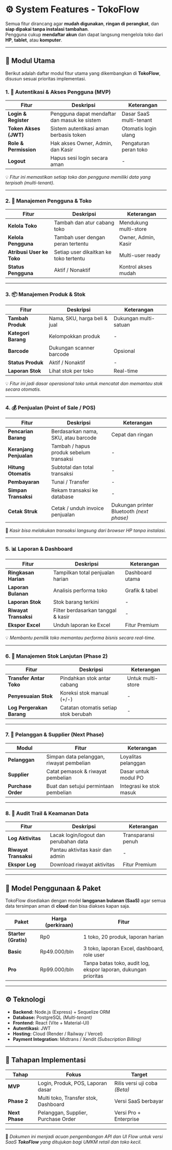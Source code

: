 # ⚙️ System Features - TokoFlow

Semua fitur dirancang agar **mudah digunakan**, **ringan di perangkat**, dan **siap dipakai tanpa instalasi tambahan**.  
Pengguna cukup **mendaftar akun** dan dapat langsung mengelola toko dari **HP**, **tablet**, atau **komputer**.

---

## 🧩 Modul Utama

Berikut adalah daftar modul fitur utama yang dikembangkan di **TokoFlow**, disusun sesuai prioritas implementasi.

### 1. 🔐 Autentikasi & Akses Pengguna (MVP)

| Fitur                 | Deskripsi                                    | Keterangan              |
| --------------------- | -------------------------------------------- | ----------------------- |
| **Login & Register**  | Pengguna dapat mendaftar dan masuk ke sistem | Dasar SaaS multi-tenant |
| **Token Akses (JWT)** | Sistem autentikasi aman berbasis token       | Otomatis login ulang    |
| **Role & Permission** | Hak akses Owner, Admin, dan Kasir            | Pengaturan peran toko   |
| **Logout**            | Hapus sesi login secara aman                 | -                       |

💡 _Fitur ini memastikan setiap toko dan pengguna memiliki data yang terpisah (multi-tenant)._

---

### 2. 🏬 Manajemen Pengguna & Toko

| Fitur                     | Deskripsi                              | Keterangan            |
| ------------------------- | -------------------------------------- | --------------------- |
| **Kelola Toko**           | Tambah dan atur cabang toko            | Mendukung multi-store |
| **Kelola Pengguna**       | Tambah user dengan peran tertentu      | Owner, Admin, Kasir   |
| **Atribusi User ke Toko** | Setiap user dikaitkan ke toko tertentu | Multi-user ready      |
| **Status Pengguna**       | Aktif / Nonaktif                       | Kontrol akses mudah   |

---

### 3. 📦 Manajemen Produk & Stok

| Fitur               | Deskripsi                    | Keterangan            |
| ------------------- | ---------------------------- | --------------------- |
| **Tambah Produk**   | Nama, SKU, harga beli & jual | Dukungan multi-satuan |
| **Kategori Barang** | Kelompokkan produk           | -                     |
| **Barcode**         | Dukungan scanner barcode     | Opsional              |
| **Status Produk**   | Aktif / Nonaktif             | -                     |
| **Laporan Stok**    | Lihat stok per toko          | Real-time             |

💡 _Fitur ini jadi dasar operasional toko untuk mencatat dan memantau stok secara otomatis._

---

### 4. 💰 Penjualan (Point of Sale / POS)

| Fitur                   | Deskripsi                               | Keterangan                                |
| ----------------------- | --------------------------------------- | ----------------------------------------- |
| **Pencarian Barang**    | Berdasarkan nama, SKU, atau barcode     | Cepat dan ringan                          |
| **Keranjang Penjualan** | Tambah / hapus produk sebelum transaksi | -                                         |
| **Hitung Otomatis**     | Subtotal dan total transaksi            | -                                         |
| **Pembayaran**          | Tunai / Transfer                        | -                                         |
| **Simpan Transaksi**    | Rekam transaksi ke database             | -                                         |
| **Cetak Struk**         | Cetak / unduh invoice penjualan         | Dukungan printer Bluetooth _(next phase)_ |

📱 _Kasir bisa melakukan transaksi langsung dari browser HP tanpa instalasi._

---

### 5. 📊 Laporan & Dashboard

| Fitur                 | Deskripsi                          | Keterangan      |
| --------------------- | ---------------------------------- | --------------- |
| **Ringkasan Harian**  | Tampilkan total penjualan harian   | Dashboard utama |
| **Laporan Bulanan**   | Analisis performa toko             | Grafik & tabel  |
| **Laporan Stok**      | Stok barang terkini                | -               |
| **Riwayat Transaksi** | Filter berdasarkan tanggal & kasir | -               |
| **Ekspor Excel**      | Unduh laporan ke Excel             | Fitur Premium   |

💡 _Membantu pemilik toko memantau performa bisnis secara real-time._

---

### 6. 🔁 Manajemen Stok Lanjutan (Phase 2)

| Fitur                     | Deskripsi                            | Keterangan        |
| ------------------------- | ------------------------------------ | ----------------- |
| **Transfer Antar Toko**   | Pindahkan stok antar cabang          | Untuk multi-store |
| **Penyesuaian Stok**      | Koreksi stok manual (+/-)            | -                 |
| **Log Pergerakan Barang** | Catatan otomatis setiap stok berubah | -                 |

---

### 7. 👥 Pelanggan & Supplier (Next Phase)

| Modul              | Fitur                                    | Keterangan              |
| ------------------ | ---------------------------------------- | ----------------------- |
| **Pelanggan**      | Simpan data pelanggan, riwayat pembelian | Loyalitas pelanggan     |
| **Supplier**       | Catat pemasok & riwayat pembelian        | Dasar untuk modul PO    |
| **Purchase Order** | Buat dan setujui permintaan pembelian    | Integrasi ke stok masuk |

---

### 8. 🧾 Audit Trail & Keamanan Data

| Fitur                 | Deskripsi                             | Keterangan         |
| --------------------- | ------------------------------------- | ------------------ |
| **Log Aktivitas**     | Lacak login/logout dan perubahan data | Transparansi penuh |
| **Riwayat Transaksi** | Pantau aktivitas kasir dan admin      | -                  |
| **Ekspor Log**        | Download riwayat aktivitas            | Fitur Premium      |

---

## 💸 Model Penggunaan & Paket

TokoFlow disediakan dengan model **langganan bulanan (SaaS)** agar semua data tersimpan aman di **cloud** dan bisa diakses kapan saja.

| Paket                | Harga (perkiraan) | Fitur                                                           |
| -------------------- | ----------------- | --------------------------------------------------------------- |
| **Starter (Gratis)** | Rp0               | 1 toko, 20 produk, laporan harian                               |
| **Basic**            | Rp49.000/bln      | 3 toko, laporan Excel, dashboard, role user                     |
| **Pro**              | Rp99.000/bln      | Tanpa batas toko, audit log, ekspor laporan, dukungan prioritas |

---

## ⚙️ Teknologi

- **Backend:** Node.js (Express) + Sequelize ORM
- **Database:** PostgreSQL _(Multi-tenant)_
- **Frontend:** React (Vite + Material-UI)
- **Autentikasi:** JWT
- **Hosting:** Cloud (Render / Railway / Vercel)
- **Payment Integration:** Midtrans / Xendit _(Subscription Billing)_

---

## 🧭 Tahapan Implementasi

| Tahap          | Fokus                                | Target                        |
| -------------- | ------------------------------------ | ----------------------------- |
| **MVP**        | Login, Produk, POS, Laporan dasar    | Rilis versi uji coba _(Beta)_ |
| **Phase 2**    | Multi toko, Transfer stok, Dashboard | Versi SaaS berbayar           |
| **Next Phase** | Pelanggan, Supplier, Purchase Order  | Versi Pro + Enterprise        |

---

📘 _Dokumen ini menjadi acuan pengembangan API dan UI Flow untuk versi SaaS **TokoFlow** yang ditujukan bagi UMKM retail dan toko kecil._
